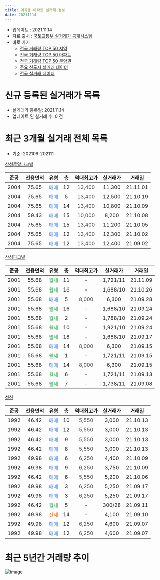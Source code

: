 ```yaml
---
title: 어곡동 아파트 실거래 정보
date: 20211114
---
```


* 업데이트 : 2021.11.14
* 자료 출처 : [국토교통부 실거래가 공개시스템](http://rt.molit.go.kr)
* 바로 가기
    * [전국 거래량 TOP 50 지역](https://apt-info.github.io/apt-trade-info/tr)
    * [전국 거래량 TOP 50 아파트](https://apt-info.github.io/apt-trade-info/ta)
    * [전국 거래량 TOP 50 분양권](https://apt-info.github.io/apt-trade-info/tb)
    * [주요 신도시 실거래 데이터](https://apt-info.github.io/apt-trade-info/newtown)
    * [전국 실거래 데이터](https://apt-info.github.io/apt-trade-info/all)



<script async src="https://pagead2.googlesyndication.com/pagead/js/adsbygoogle.js"></script>
<!-- 기본광고 -->
<ins class="adsbygoogle"
     style="display:block"
     data-ad-client="ca-pub-1142216861245946"
     data-ad-slot="4805727019"
     data-ad-format="auto"
     data-full-width-responsive="true"></ins>
<script>
     (adsbygoogle = window.adsbygoogle || []).push({});
</script>


# 신규 등록된 실거래가 목록

* 실거래가 등록일: 2021.11.14
* 업데이트 된 실거래 수: 0 건




<script async src="https://pagead2.googlesyndication.com/pagead/js/adsbygoogle.js"></script>
<!-- 기본광고 -->
<ins class="adsbygoogle"
     style="display:block"
     data-ad-client="ca-pub-1142216861245946"
     data-ad-slot="4805727019"
     data-ad-format="auto"
     data-full-width-responsive="true"></ins>
<script>
     (adsbygoogle = window.adsbygoogle || []).push({});
</script>


# 최근 3개월 실거래 전체 목록
* 기준: 202109-202111


[삼성로얄파크빌](https://search.naver.com/search.naver?query=%EC%82%BC%EC%84%B1%EB%A1%9C%EC%96%84%ED%8C%8C%ED%81%AC%EB%B9%8C)

|준공|전용면적|유형|층|역대최고가|실거래가|거래일|
|:---:|:---:|:---:|:---:|:---:|:---:|:---:|
|2004|75.65|<span style="color:#4285F3">매매</span>|12|<span style="color:#444444">13,400</span>|11,300|21.11.01|
|2004|75.65|<span style="color:#4285F3">매매</span>|5|<span style="color:#444444">13,400</span>|12,500|21.10.19|
|2004|75.65|<span style="color:#4285F3">매매</span>|14|<span style="color:#444444">13,400</span>|10,800|21.10.09|
|2004|59.43|<span style="color:#4285F3">매매</span>|15|<span style="color:#444444">10,000</span>|8,200|21.10.08|
|2004|75.65|<span style="color:#4285F3">매매</span>|15|<span style="color:#444444">13,400</span>|11,200|21.10.05|
|2004|75.65|<span style="color:#4285F3">매매</span>|12|<span style="color:#444444">13,400</span>|12,300|21.10.02|
|2004|75.65|<span style="color:#4285F3">매매</span>|12|<span style="color:#444444">13,400</span>|12,400|21.09.02|

[삼성파크빌](https://search.naver.com/search.naver?query=%EC%82%BC%EC%84%B1%ED%8C%8C%ED%81%AC%EB%B9%8C)

|준공|전용면적|유형|층|역대최고가|실거래가|거래일|
|:---:|:---:|:---:|:---:|:---:|:---:|:---:|
|2001|55.68|<span style="color:#34A853">월세</span>|11|<span style="color:#444444">-</span>|1,721/11|21.11.09|
|2001|55.68|<span style="color:#34A853">월세</span>|16|<span style="color:#444444">-</span>|1,688/10|21.10.26|
|2001|55.68|<span style="color:#4285F3">매매</span>|5|<span style="color:#444444">8,000</span>|6,300|21.09.28|
|2001|55.68|<span style="color:#34A853">월세</span>|16|<span style="color:#444444">-</span>|1,688/10|21.09.24|
|2001|55.68|<span style="color:#34A853">월세</span>|2|<span style="color:#444444">-</span>|1,788/10|21.09.24|
|2001|55.68|<span style="color:#34A853">월세</span>|10|<span style="color:#444444">-</span>|1,921/10|21.09.24|
|2001|55.68|<span style="color:#34A853">월세</span>|18|<span style="color:#444444">-</span>|1,688/10|21.09.17|
|2001|55.68|<span style="color:#4285F3">매매</span>|14|<span style="color:#444444">8,000</span>|6,300|21.09.15|
|2001|55.68|<span style="color:#34A853">월세</span>|1|<span style="color:#444444">-</span>|1,721/11|21.09.15|
|2001|55.68|<span style="color:#4285F3">매매</span>|14|<span style="color:#444444">8,000</span>|6,300|21.09.15|
|2001|55.68|<span style="color:#34A853">월세</span>|6|<span style="color:#444444">-</span>|1,721/11|21.09.13|
|2001|55.68|<span style="color:#34A853">월세</span>|7|<span style="color:#444444">-</span>|1,738/11|21.09.08|

[성신](https://search.naver.com/search.naver?query=%EC%84%B1%EC%8B%A0)

|준공|전용면적|유형|층|역대최고가|실거래가|거래일|
|:---:|:---:|:---:|:---:|:---:|:---:|:---:|
|1992|46.42|<span style="color:#4285F3">매매</span>|10|<span style="color:#444444">5,550</span>|3,000|21.10.13|
|1992|46.42|<span style="color:#4285F3">매매</span>|12|<span style="color:#444444">5,550</span>|3,000|21.10.13|
|1992|46.42|<span style="color:#4285F3">매매</span>|9|<span style="color:#444444">5,550</span>|3,000|21.10.13|
|1992|46.42|<span style="color:#4285F3">매매</span>|8|<span style="color:#444444">5,550</span>|3,000|21.10.13|
|1992|49.98|<span style="color:#4285F3">매매</span>|6|<span style="color:#444444">6,250</span>|4,400|21.10.09|
|1992|49.98|<span style="color:#4285F3">매매</span>|9|<span style="color:#444444">6,250</span>|3,750|21.10.09|
|1992|46.42|<span style="color:#4285F3">매매</span>|6|<span style="color:#444444">5,550</span>|5,200|21.10.06|
|1992|49.98|<span style="color:#4285F3">매매</span>|3|<span style="color:#444444">6,250</span>|5,250|21.09.17|
|1992|49.98|<span style="color:#4285F3">매매</span>|3|<span style="color:#444444">6,250</span>|5,250|21.09.17|
|1992|46.42|<span style="color:#34A853">월세</span>|5|<span style="color:#444444">-</span>|300/28|21.09.11|
|1992|49.98|<span style="color:#FF5A00">전세</span>|14|<span style="color:#444444">-</span>|4,100|21.09.10|
|1992|49.98|<span style="color:#4285F3">매매</span>|12|<span style="color:#444444">6,250</span>|4,600|21.09.07|
|1992|49.98|<span style="color:#4285F3">매매</span>|12|<span style="color:#444444">6,250</span>|4,600|21.09.07|



<script async src="https://pagead2.googlesyndication.com/pagead/js/adsbygoogle.js"></script>
<!-- 기본광고 -->
<ins class="adsbygoogle"
     style="display:block"
     data-ad-client="ca-pub-1142216861245946"
     data-ad-slot="4805727019"
     data-ad-format="auto"
     data-full-width-responsive="true"></ins>
<script>
     (adsbygoogle = window.adsbygoogle || []).push({});
</script>


# 최근 5년간 거래량 추이


<div style="width:100%;">
    <canvas id="deal_progress" height="200"></canvas>
</div>

<script>
new Chart(document.getElementById("deal_progress"), {
    type: 'line',
    data: {
        labels: ['16.01','16.02','16.03','16.04','16.05','16.06','16.07','16.08','16.09','16.10','16.11','16.12','17.01','17.02','17.03','17.04','17.05','17.06','17.07','17.08','17.09','17.10','17.11','17.12','18.01','18.02','18.03','18.04','18.05','18.06','18.07','18.08','18.09','18.10','18.11','18.12','19.01','19.02','19.03','19.04','19.05','19.06','19.07','19.08','19.09','19.10','19.11','19.12','20.01','20.02','20.03','20.04','20.05','20.06','20.07','20.08','20.09','20.10','20.11','20.12','21.01','21.02','21.03','21.04','21.05','21.06','21.07','21.08','21.09','21.10','21.11'],
        datasets: [{
            label: '매매/분양권',
            data: [4,6,7,11,7,4,6,11,16,11,9,3,9,3,6,7,8,3,5,5,5,4,3,4,2,3,3,7,2,1,2,4,2,5,1,1,1,3,3,2,2,2,3,3,0,1,5,3,1,3,4,3,13,2,2,4,1,6,6,6,2,2,11,14,9,2,6,3,8,12,1],
            borderColor: "rgba(66, 133, 243, 1)",
            backgroundColor: "rgba(66, 133, 243, 0.05)",
            borderWidth: 1,
            pointRadius: 0,
            fill: false,
            lineTension: 0
        },{
            label: '전/월세',
            data: [3,2,4,3,3,2,3,2,3,3,2,13,2,0,7,3,3,3,2,10,4,2,2,0,8,1,10,4,3,2,2,1,0,2,4,5,3,1,1,2,1,3,4,2,9,3,2,3,0,5,1,2,4,4,8,10,4,1,4,1,2,4,1,1,2,0,2,0,9,1,1],
            borderColor: "rgba(255, 90, 0, 1)",
            backgroundColor: "rgba(255, 90, 0, 0.05)",
            borderWidth: 1,
            pointRadius: 0,
            fill: false,
            lineTension: 0
        },{
            label: '합계',
            data: [7,8,11,14,10,6,9,13,19,14,11,16,11,3,13,10,11,6,7,15,9,6,5,4,10,4,13,11,5,3,4,5,2,7,5,6,4,4,4,4,3,5,7,5,9,4,7,6,1,8,5,5,17,6,10,14,5,7,10,7,4,6,12,15,11,2,8,3,17,13,2],
            borderColor: "rgba(0, 0, 0, 1)",
            backgroundColor: "rgba(0, 0, 0, 0.03)",
            borderWidth: 0.1,
            pointRadius: 0,
            fill: true,
            lineTension: 0
        }
        ]
    },
    options: {
        responsive: true,
        title: {
            display: false
        },
        tooltips: {
            mode: 'index',
            intersect: false
        },
        hover: {
            mode: 'nearest',
            intersect: true
        },
        scales: {
            xAxes: [{
                display: true,
                scaleLabel: {
                    display: true,
                    labelString: '년/월'
                }
            }],
            yAxes: [{
                display: true,
                ticks: {
                    suggestedMin: 0,
                },
                scaleLabel: {
                    display: true,
                    labelString: '실거래 수'
                }
            }]
        }
    }
});

</script>


[![image](https://apt-info.github.io/images/2020-01-03-apt-trade-info/1024x500.png)](https://play.google.com/store/apps/details?id=com.aptinfo.apttradeinfo)

